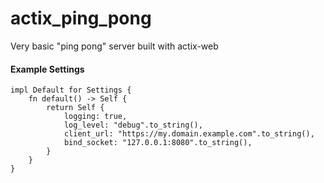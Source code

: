 # actix_ping_pong
Very basic "ping pong" server built with actix-web     
#### Example Settings
```
impl Default for Settings {
    fn default() -> Self {
        return Self {
            logging: true,
            log_level: "debug".to_string(),
            client_url: "https://my.domain.example.com".to_string(),
            bind_socket: "127.0.0.1:8080".to_string(),
        }
    }
}
```
